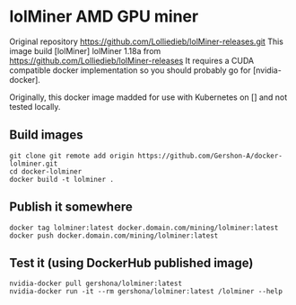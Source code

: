 # lolMiner AMD GPU miner 
Original repository
https://github.com/Lolliedieb/lolMiner-releases.git
This image build [lolMiner] lolMiner 1.18a from https://github.com/Lolliedieb/lolMiner-releases
It requires a CUDA compatible docker implementation so you should probably go
for [nvidia-docker].

Originally, this docker image madded for use with Kubernetes on [] and not tested locally.

## Build images

```
git clone git remote add origin https://github.com/Gershon-A/docker-lolminer.git
cd docker-lolminer
docker build -t lolminer .
```

## Publish it somewhere

```
docker tag lolminer:latest docker.domain.com/mining/lolminer:latest
docker push docker.domain.com/mining/lolminer:latest
```

## Test it (using DockerHub published image)

```
nvidia-docker pull gershona/lolminer:latest
nvidia-docker run -it --rm gershona/lolminer:latest /lolminer --help
```
